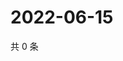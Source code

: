 # 2022-06-15

共 0 条

<!-- BEGIN WEIBO -->
<!-- 最后更新时间 Wed Jun 15 2022 18:14:40 GMT+0800 (China Standard Time) -->

<!-- END WEIBO -->
